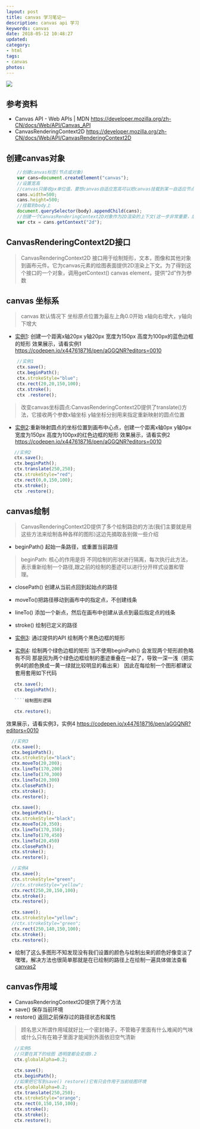 ```yaml
---
layout: post
title: canvas 学习笔记一
description: canvas api 学习
keywords: canvas
date: 2018-05-12 10:48:27
updated:
category:
- html
tags:
- canvas
photos:
---
```

![](/images/timg8.png)
<!-- more -->

## 参考资料
 * Canvas API - Web APIs | MDN  https://developer.mozilla.org/zh-CN/docs/Web/API/Canvas_API
 * CanvasRenderingContext2D https://developer.mozilla.org/zh-CN/docs/Web/API/CanvasRenderingContext2D

## 创建canvas对象
```js
    //创建canvas标签(节点或对象)
    var cans=document.createElement("canvas");
    //设置宽高
    //canvas只接收px单位值，要想canvas自适应宽高可以把canvas挂载到某一自适应节点(父节点宽高自适应)上canvas继承该节点宽高。或者直接把计算过的宽高赋值给canvas
    cans.width=500;
    cans.height=500;
    //挂载到body上
    document.querySelector(body).appendChild(cans);
    //创建一个CanvasRenderingContext2D对象作为2D渲染的上下文(这一步非常重要，后面的操作都是通过ctx来完成的)
    var ctx = cans.getContext("2d");
```

## CanvasRenderingContext2D接口
> CanvasRenderingContext2D 接口用于绘制矩形，文本，图像和其他对象到画布元件。它为canvas元素的绘图表面提供2D渲染上下文。为了得到这个接口的一个对象，调用getContext() canvas element，提供“2d”作为参数

## canvas 坐标系
> canvas 默认情况下 坐标原点位置为最左上角0.0开始 x轴向右增大，y轴向下增大

* [实例1](https://codepen.io/x447618716/pen/aGGQNR?editors=0010): 创建一个距离x轴20px y轴20px 宽度为150px 高度为100px的蓝色边框的矩形
效果展示，请看实例1 https://codepen.io/x447618716/pen/aGGQNR?editors=0010
```js
    //实例1
    ctx.save();
    ctx.beginPath();
    ctx.strokeStyle="blue";
    ctx.rect(20,20,150,100);
    ctx.stroke();
    ctx .restore();
```

> 改变canvas坐标圆点:CanvasRenderingContext2D提供了translate()方法，它接收两个参数x轴坐标 y轴坐标分别用来指定重新映射的圆点位置

* [实例2](https://codepen.io/x447618716/pen/aGGQNR?editors=0010):重新映射圆点的坐标位置到画布中心点，创建一个距离x轴0px y轴0px 宽度为150px 高度为100px的红色边框的矩形
效果展示，请看实例2 https://codepen.io/x447618716/pen/aGGQNR?editors=0010
```js
   //实例2
   ctx.save();
   ctx.beginPath();
   ctx.translate(250,250);
   ctx.strokeStyle="red";
   ctx.rect(0,0,150,100);
   ctx.stroke();
   ctx .restore();
```

## canvas绘制
> CanvasRenderingContext2D提供了多个绘制路劲的方法(我们主要就是用这些方法来绘制各种各样的图形)这边先摘取各别做一些介绍

* beginPath() 起始一条路径，或重置当前路径

> beginPath: 核心的作用是将 不同绘制的形状进行隔离，每次执行此方法，表示重新绘制一个路径,跟之前的绘制的墨迹可以进行分开样式设置和管理。

* closePath() 创建从当前点回到起始点的路径
* moveTo()把路径移动到画布中的指定点，不创建线条
* lineTo() 添加一个新点，然后在画布中创建从该点到最后指定点的线条
* stroke() 绘制已定义的路径



* [实例3](https://codepen.io/x447618716/pen/aGGQNR?editors=0010):  通过提供的API 绘制两个黑色边框的矩形
* [实例4](https://codepen.io/x447618716/pen/aGGQNR?editors=0010): 绘制两个绿色边框的矩形  当不使用beginPath() 会发现两个矩形颜色略有不同 那是因为两个绿色边框绘制的墨迹重叠在一起了，导致一深一浅（把实例4的颜色换成一黄一绿就比较明显的看出来）
因此在每绘制一个图形都建议套用套用如下代码

```js
   ctx.save();
   ctx.beginPath();

   ````绘制图形逻辑

   ctx.restore();
```
效果展示，请看实例3，实例4 https://codepen.io/x447618716/pen/aGGQNR?editors=0010
```js
  //实例3
  ctx.save();
  ctx.beginPath();
  ctx.strokeStyle="black";
  ctx.moveTo(20,200);
  ctx.lineTo(170,200)
  ctx.lineTo(170,300)
  ctx.lineTo(20,300)
  ctx.closePath();
  ctx.stroke();
  ctx.restore();

  ctx.save();
  ctx.beginPath();
  ctx.strokeStyle="black";
  ctx.moveTo(20,350);
  ctx.lineTo(170,350);
  ctx.lineTo(170,450)
  ctx.lineTo(20,450)
  ctx.closePath();
  ctx.stroke();
  ctx.restore();

  //实例4
  ctx.save();
  ctx.strokeStyle="green";
  //ctx.strokeStyle="yellow";
  ctx.rect(250,20,150,100);
  ctx.stroke();
  ctx.restore();

  ctx.save();
  ctx.strokeStyle="yellow";
  //ctx.strokeStyle="green";
  ctx.rect(250,140,150,100);
  ctx.stroke();
  ctx.restore();
```

* 绘制了这么多图形不知发现没有我们设置的颜色与绘制出来的颜色好像变淡了
嘿嘿，解决方法也很简单那就是在已绘制的路径上在绘制一遍具体做法查看[canvas2](https://codepen.io/x447618716/pen/aGGQNR?editors=0010)

## canvas作用域
* CanvasRenderingContext2D提供了两个方法
 * save() 保存当前环境
 * restore() 返回之前保存过的路径状态和属性

>顾名思义所谓作用域就好比一个密封箱子，不管箱子里面有什么难闻的气味或什么只有在箱子里面才能闻到外面依旧空气清新


```js
   //实例5
   //只要在其下的绘图 透明度都会变成0.2
   ctx.globalAlpha=0.2;

   ctx.save();
   ctx.beginPath();
   //如果把它写到save() restore()它有只会作用于当前绘图环境
   ctx.globalAlpha=0.2;
   ctx.translate(250,250);
   ctx.strokeStyle="orange";
   ctx.rect(0,150,150,100);
   ctx.stroke();
   ctx.stroke();
   ctx.restore();
```


